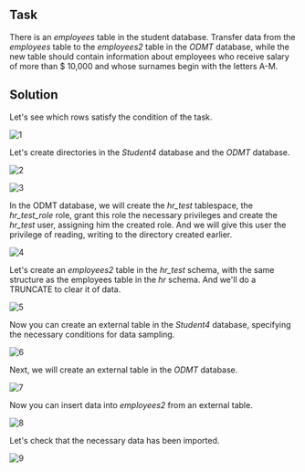## Task
There is an *employees* table in the student database. Transfer data from the *employees* table to the *employees2* table in the *ODMT* database, while the new table should contain information about employees who receive salary of more than $ 10,000 and whose surnames begin with the letters A-M.

## Solution
Let's see which rows satisfy the condition of the task.

![1](https://user-images.githubusercontent.com/61746700/159160579-009535ac-76b7-441a-8470-285e31e92dbb.png)

Let's create directories in the *Student4* database and the *ODMT* database.

![2](https://user-images.githubusercontent.com/61746700/159160607-da69ebd2-e293-4f13-b6d4-d570d6becea5.png)

![3](https://user-images.githubusercontent.com/61746700/159160608-82304974-e860-4e6d-b31e-b97ad3be0d55.png)

In the ODMT database, we will create the *hr_test* tablespace, the *hr_test_role* role, grant this role the necessary privileges and create the *hr_test* user, assigning him the created role. And we will give this user the privilege of reading, writing to the directory created earlier.

![4](https://user-images.githubusercontent.com/61746700/159160671-00ff3eae-444b-4b22-9456-bd28f080e342.png)

Let's create an *employees2* table in the *hr_test* schema, with the same structure as the employees table in the *hr* schema. And we'll do a TRUNCATE to clear it of data.

![5](https://user-images.githubusercontent.com/61746700/159160711-cf563178-2279-47a1-9995-db2052170639.png)

Now you can create an external table in the *Student4* database, specifying the necessary conditions for data sampling.

![6](https://user-images.githubusercontent.com/61746700/159160745-1405ab54-c620-48bc-b65f-7bb1564b14e2.png)

Next, we will create an external table in the *ODMT* database.

![7](https://user-images.githubusercontent.com/61746700/159160759-dacd2c56-e2fb-4666-b130-0a9de7123600.png)

Now you can insert data into *employees2* from an external table.

![8](https://user-images.githubusercontent.com/61746700/159160775-ae230c47-22e9-45af-b439-85954bff102d.png)

Let's check that the necessary data has been imported.

![9](https://user-images.githubusercontent.com/61746700/159160781-7b770f68-4307-4b59-80a5-6e567f547b06.png)


